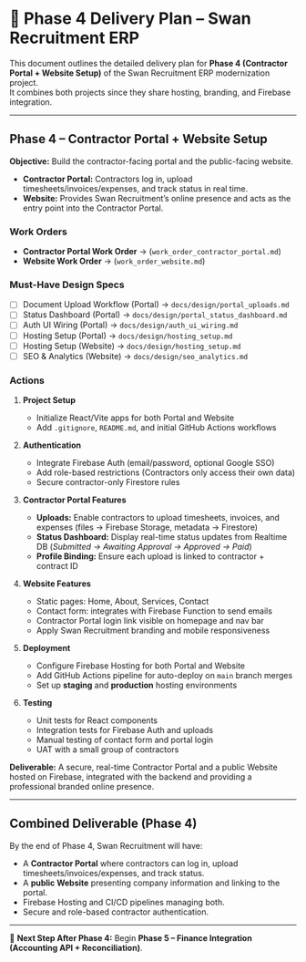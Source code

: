 # 🚀 Phase 4 Delivery Plan – Swan Recruitment ERP

This document outlines the detailed delivery plan for **Phase 4 (Contractor Portal + Website Setup)** of the Swan Recruitment ERP modernization project.  
It combines both projects since they share hosting, branding, and Firebase integration.

---

## Phase 4 – Contractor Portal + Website Setup
**Objective:** Build the contractor-facing portal and the public-facing website.  
- **Contractor Portal:** Contractors log in, upload timesheets/invoices/expenses, and track status in real time.  
- **Website:** Provides Swan Recruitment’s online presence and acts as the entry point into the Contractor Portal.

### Work Orders
- **Contractor Portal Work Order** → (`work_order_contractor_portal.md`)  
- **Website Work Order** → (`work_order_website.md`)

### Must-Have Design Specs
- [ ] Document Upload Workflow (Portal) → `docs/design/portal_uploads.md`  
- [ ] Status Dashboard (Portal) → `docs/design/portal_status_dashboard.md`  
- [ ] Auth UI Wiring (Portal) → `docs/design/auth_ui_wiring.md`  
- [ ] Hosting Setup (Portal) → `docs/design/hosting_setup.md`  
- [ ] Hosting Setup (Website) → `docs/design/hosting_setup.md`  
- [ ] SEO & Analytics (Website) → `docs/design/seo_analytics.md`  

### Actions
1. **Project Setup**
   - Initialize React/Vite apps for both Portal and Website  
   - Add `.gitignore`, `README.md`, and initial GitHub Actions workflows  

2. **Authentication**
   - Integrate Firebase Auth (email/password, optional Google SSO)  
   - Add role-based restrictions (Contractors only access their own data)  
   - Secure contractor-only Firestore rules  

3. **Contractor Portal Features**
   - **Uploads:** Enable contractors to upload timesheets, invoices, and expenses (files → Firebase Storage, metadata → Firestore)  
   - **Status Dashboard:** Display real-time status updates from Realtime DB (*Submitted → Awaiting Approval → Approved → Paid*)  
   - **Profile Binding:** Ensure each upload is linked to contractor + contract ID  

4. **Website Features**
   - Static pages: Home, About, Services, Contact  
   - Contact form: integrates with Firebase Function to send emails  
   - Contractor Portal login link visible on homepage and nav bar  
   - Apply Swan Recruitment branding and mobile responsiveness  

5. **Deployment**
   - Configure Firebase Hosting for both Portal and Website  
   - Add GitHub Actions pipeline for auto-deploy on `main` branch merges  
   - Set up **staging** and **production** hosting environments  

6. **Testing**
   - Unit tests for React components  
   - Integration tests for Firebase Auth and uploads  
   - Manual testing of contact form and portal login  
   - UAT with a small group of contractors  

**Deliverable:** A secure, real-time Contractor Portal and a public Website hosted on Firebase, integrated with the backend and providing a professional branded online presence.

---

## Combined Deliverable (Phase 4)
By the end of Phase 4, Swan Recruitment will have:  
- A **Contractor Portal** where contractors can log in, upload timesheets/invoices/expenses, and track status.  
- A **public Website** presenting company information and linking to the portal.  
- Firebase Hosting and CI/CD pipelines managing both.  
- Secure and role-based contractor authentication.  

---

📌 **Next Step After Phase 4:** Begin **Phase 5 – Finance Integration (Accounting API + Reconciliation)**.
